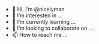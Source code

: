 - 👋 Hi, I’m @nicelyman
- 👀 I’m interested in ...
- 🌱 I’m currently learning ...
- 💞️ I’m looking to collaborate on ...
- 📫 How to reach me ...

<!---
nicelyman/nicelyman is a ✨ special ✨ repository because its `README.md` (this file) appears on your GitHub profile.
You can click the Preview link to take a look at your changes.
--->
